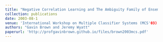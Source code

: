```yaml
---
title: "Negative Correlation Learning and The Ambiguity Family of Ensemble Methods"
collection: publications
date: 2003-08-1
venue: 'International Workshop on Multiple Classifier Systems (MCS'03). Washington DC'
authors: "Gavin Brown and Jeremy Wyatt"
paperurl: 'http://profgavinbrown.github.io/files/brown2003mcs.pdf'
---
```


